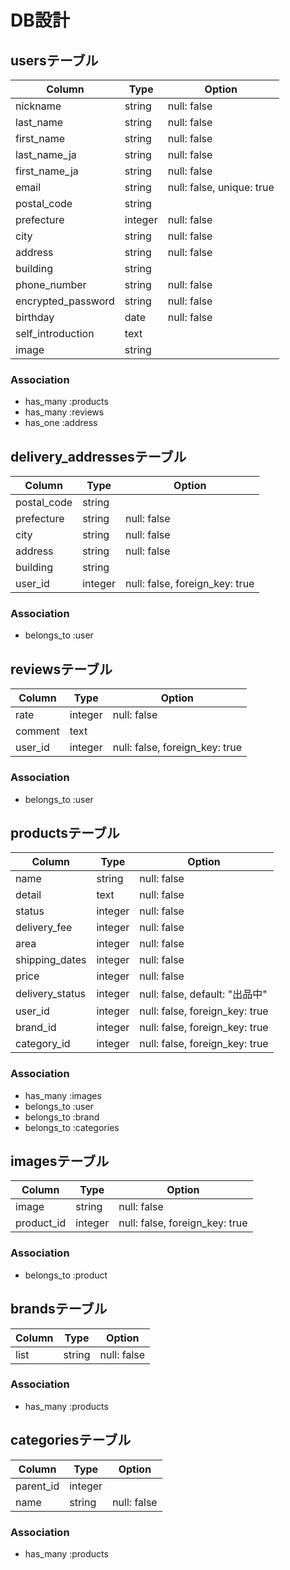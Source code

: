 # DB設計

## usersテーブル
|Column|Type|Option|
|------|----|------|
|nickname|string|null: false|
|last_name|string|null: false|
|first_name|string|null: false|
|last_name_ja|string|null: false|
|first_name_ja|string|null: false|
|email|string|null: false, unique: true|
|postal_code|string||
|prefecture|integer|null: false|
|city|string|null: false|
|address|string|null: false|
|building|string||
|phone_number|string|null: false|
|encrypted_password|string|null: false|
|birthday|date|null: false|
|self_introduction|text||
|image|string||

### Association
- has_many :products
- has_many :reviews
- has_one :address


## delivery_addressesテーブル
|Column|Type|Option|
|------|----|------|
|postal_code|string||
|prefecture|string|null: false|
|city|string|null: false|
|address|string|null: false|
|building|string||
|user_id|integer|null: false, foreign_key: true|

### Association
- belongs_to :user


## reviewsテーブル
|Column|Type|Option|
|------|----|------|
|rate|integer|null: false|
|comment|text||
|user_id|integer|null: false, foreign_key: true|

### Association
- belongs_to :user


## productsテーブル
|Column|Type|Option|
|------|----|------|
|name|string|null: false|
|detail|text|null: false|
|status|integer|null: false|
|delivery_fee|integer|null: false|
|area|integer|null: false|
|shipping_dates|integer|null: false|
|price|integer|null: false|
|delivery_status|integer|null: false, default: "出品中"|
|user_id|integer|null: false, foreign_key: true|
|brand_id|integer|null: false, foreign_key: true|
|category_id|integer|null: false, foreign_key: true|

### Association
- has_many :images
- belongs_to :user
- belongs_to :brand
- belongs_to :categories


## imagesテーブル
|Column|Type|Option|
|------|----|------|
|image|string|null: false|
|product_id|integer|null: false, foreign_key: true|

### Association
- belongs_to :product


## brandsテーブル
|Column|Type|Option|
|------|----|------|
|list|string|null: false|

### Association
- has_many :products


## categoriesテーブル
|Column|Type|Option|
|------|----|------|
|parent_id|integer||
|name|string|null: false|

### Association
- has_many :products
